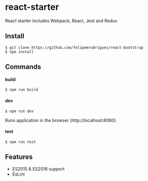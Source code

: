 # react-starter

React starter includes Webpack, React, Jest and Redux

## Install

```
$ git clone https://github.com/felipemrodrigues/react-bootstrap
$ npm install
```

## Commands

#### build

```
$ npm run build
```

#### dev

```
$ npm run dev
```

Runs application in the browser (http://localhost:8080).

#### test

```
$ npm run test
```

## Features

* ES2015 & ES2016 support
* EsLint
